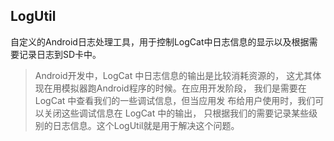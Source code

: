 LogUtil
-------

自定义的Android日志处理工具，用于控制LogCat中日志信息的显示以及根据需要记录日志到SD卡中。

> Android开发中，LogCat 中日志信息的输出是比较消耗资源的，
> 这尤其体现在用模拟器跑Android程序的时候。在应用开发阶段，
> 我们是需要在 LogCat 中查看我们的一些调试信息，但当应用发
> 布给用户使用时，我们可以关闭这些调试信息在 LogCat 中的输出，
> 只根据我们的需要记录某些级别的日志信息。这个LogUtil就是用于解决这个问题。